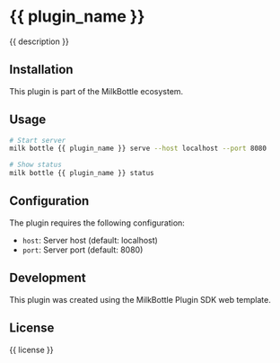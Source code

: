# {{ plugin_name }}

{{ description }}

## Installation

This plugin is part of the MilkBottle ecosystem.

## Usage

```bash
# Start server
milk bottle {{ plugin_name }} serve --host localhost --port 8080

# Show status
milk bottle {{ plugin_name }} status
```

## Configuration

The plugin requires the following configuration:

- `host`: Server host (default: localhost)
- `port`: Server port (default: 8080)

## Development

This plugin was created using the MilkBottle Plugin SDK web template.

## License

{{ license }}
